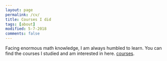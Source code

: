 ```yaml
---
layout: page
permalink: /cv/
title: Courses I did
tags: [about]
modified: 5-7-2018
comments: false
---
```



Facing enormous math knowledge, I am always humbled to learn. You can find the courses I studied and am interested in here. [courses](https://github.com/zzh237/zzh237.github.io/blob/master/CV.pdf).
